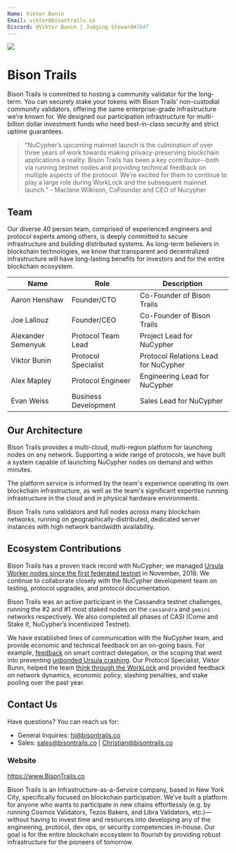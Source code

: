 ```yaml
---
Name: Viktor Bunin
Email: viktor@bisontrails.co
Discord: @Viktor Bunin | Judging Steward#7847
---
```


[image_ref_bt]: https://miro.medium.com/max/1200/1*Lht4xyYNWrFimtDD244MGA.png
![][image_ref_bt]


# Bison Trails

Bison Trails is committed to hosting a community validator for the long-term. You can securely stake your tokens with Bison Trails’ non-custodial community validators, offering the same enterprise-grade infrastructure we’re known for. We designed our participation infrastructure for multi-billion dollar investment funds who need best-in-class security and strict uptime guarantees.

> “NuCypher’s upcoming mainnet launch is the culmination of over three years of work towards making privacy-preserving blockchain applications a reality. Bison Trails has been a key contributor--both via running testnet nodes and providing technical feedback on multiple aspects of the protocol. We’re excited for them to continue to play a large role during WorkLock and the subsequent mainnet launch.” - Maclane Wilkison, CoFounder and CEO of Nucypher



## Team

Our diverse 40 person team, comprised of experienced engineers and protocol experts among others, is deeply committed to secure infrastructure and building distributed systems. As long-term believers in blockchain technologies, we know that transparent and decentralized infrastructure will have long-lasting benefits for investors and for the entire blockchain ecosystem.

| Name             | Role    | Description                  |
| ---------------  | ------- | ---------------------------- |
| Aaron Henshaw      | Founder/CTO     | Co-Founder of Bison Trails  |
| Joe Lallouz   | Founder/CEO     | Co-Founder of Bison Trails      |
| Alexander Semenyuk    | Protocol Team Lead |  Project Lead for NuCypher  |
| Viktor Bunin     | Protocol Specialist |   Protocol Relations Lead for NuCypher  |
| Alex Mapley    | Protocol Engineer |   Engineering Lead for NuCypher  |
| Evan Weiss    | Business Development |   Sales Lead for NuCypher  |


## Our Architecture

Bison Trails provides a multi-cloud, multi-region platform for launching nodes on any network. Supporting a wide range of protocols, we have built a system capable of launching NuCypher nodes on demand and within minutes.

The platform service is informed by the team's experience operating its own blockchain infrastructure, as well as the team's significant expertise running infrastructure in the cloud and in physical hardware environments.

Bison Trails runs validators and full nodes across many blockchain networks, running on geographically-distributed, dedicated server instances with high network bandwidth availability.


## Ecosystem Contributions
Bison Trails has a proven track record with NuCypher; we managed [Ursula Worker nodes since the first federated testnet](https://blog.nucypher.com/the-final-countdown/) in November, 2018. We continue to collaborate closely with the NuCypher development team on testing, protocol upgrades, and protocol documentation.


Bison Trails was an active participant in the Cassandra testnet challenges, running the #2 and #1 most staked nodes on the `cassandra` and `gemini` networks respectively. We also completed all phases of CASI (Come and Stake It, NuCypher’s Incentivized Testnet).


We have established lines of communication with the NuCypher team, and provide economic and technical feedback on an on-going basis. For example, [feedback](https://github.com/nucypher/nucypher/issues/1674#issuecomment-590564457) on smart contract delegation, or the scoping that went into preventing [unbonded Ursula crashing](https://github.com/nucypher/nucypher/pull/1697). Our Protocol Specialist, Viktor Bunin, helped the team [think through the WorkLock](https://blog.nucypher.com/the-worklock/) and provided feedback on network dynamics, economic policy, slashing penalties, and stake pooling over the past year.


## Contact Us

Have questions? You can reach us for:
- General Inquiries: hi@bisontrails.co
- Sales: sales@bisontrails.co | Christian@bisontrails.co


### Website

https://www.BisonTrails.co

Bison Trails is an Infrastructure-as-a-Service company, based in New York City, specifically focused on blockchain participation. We’ve built a platform for anyone who wants to participate in new chains effortlessly (e.g. by running Cosmos Validators, Tezos Bakers, and Libra Validators, etc.)—without having to invest time and resources into developing any of the engineering, protocol, dev ops, or security competencies in-house. Our goal is for the entire blockchain ecosystem to flourish by providing robust infrastructure for the pioneers of tomorrow.
